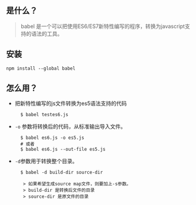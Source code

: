 ## 是什么？
> babel 是一个可以把使用ES6/ES7新特性编写的程序，转换为javascript支持的语法的工具。

## 安装

	npm install --global babel

## 怎么用？
* 把新特性编写的js文件转换为es5语法支持的代码

		$ babel testes6.js
 
* `-o` 参数将转换后的代码，从标准输出导入文件。

		$ babel es6.js -o es5.js
		# 或者
		$ babel es6.js --out-file es5.js

* `-d`参数用于转换整个目录。

		$ babel -d build-dir source-dir

         > 如果希望生成source map文件，则要加上-s参数。
         > build-dir 是转换后文件的目录
         > source-dir 是原文件的目录